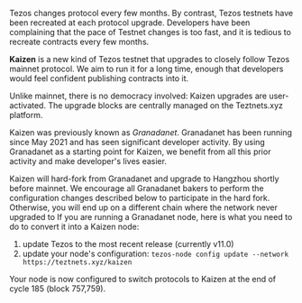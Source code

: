 Tezos changes protocol every few months. By contrast, Tezos testnets have been recreated at each protocol upgrade. Developers have been complaining that the pace of Testnet changes is too fast, and it is tedious to recreate contracts every few months.

**Kaizen** is a new kind of Tezos testnet that upgrades to closely follow Tezos mainnet protocol. We aim to run it for a long time, enough that developers would feel confident publishing contracts into it.

Unlike mainnet, there is no democracy involved: Kaizen upgrades are user-activated. The upgrade blocks are centrally managed on the Teztnets.xyz platform.

Kaizen was previously known as *Granadanet*. Granadanet has been running since May 2021 and has seen significant developer activity. By using Granadanet as a starting point for Kaizen, we benefit from all this prior activity and make developer's lives easier.

Kaizen will hard-fork from Granadanet and upgrade to Hangzhou shortly before mainnet. We encourage all Granadanet bakers to perform the configuration changes described below to participate in the hard fork. Otherwise, you will end up on a different chain where the network never upgraded to If you are running a Granadanet node, here is what you need to do to convert it into a Kaizen node:

1. update Tezos to the most recent release (currently v11.0)
1. update your node's configuration: `tezos-node config update --network https://teztnets.xyz/kaizen`

Your node is now configured to switch protocols to Kaizen at the end of cycle 185 (block 757,759).
